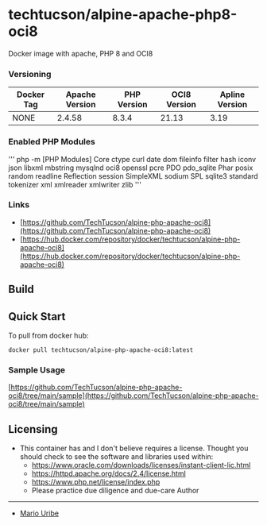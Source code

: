 # techtucson/alpine-apache-php8-oci8
Docker image with apache, PHP 8 and OCI8


### Versioning
| Docker Tag        | Apache Version | PHP Version |OCI8 Version   |Apline Version |
|-------------------|----------------|-------------|---------------|---------------|
|       NONE        | 2.4.58         | 8.3.4       | 21.13         |3.19           |

### Enabled PHP Modules
'''
php -m
[PHP Modules]
Core
ctype
curl
date
dom
fileinfo
filter
hash
iconv
json
libxml
mbstring
mysqlnd
oci8
openssl
pcre
PDO
pdo_sqlite
Phar
posix
random
readline
Reflection
session
SimpleXML
sodium
SPL
sqlite3
standard
tokenizer
xml
xmlreader
xmlwriter
zlib
'''
### Links
- [https://github.com/TechTucson/alpine-php-apache-oci8](https://github.com/TechTucson/alpine-php-apache-oci8)
- [https://hub.docker.com/repository/docker/techtucson/alpine-php-apache-oci8](https://hub.docker.com/repository/docker/techtucson/alpine-php-apache-oci8)


## Build

## Quick Start

To pull from docker hub:

```
docker pull techtucson/alpine-php-apache-oci8:latest
```

### Sample Usage

[https://github.com/TechTucson/alpine-php-apache-oci8/tree/main/sample](https://github.com/TechTucson/alpine-php-apache-oci8/tree/main/sample)

## Licensing
- This container has and I don't believe requires a license. Thought you should check to see the software and libraries used within:
  - https://www.oracle.com/downloads/licenses/instant-client-lic.html
  - https://httpd.apache.org/docs/2.4/license.html
  - https://www.php.net/license/index.php
  - Please practice due diligence and due-care 
Author
-------

-	[Mario Uribe](http://techtucson.com)
